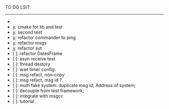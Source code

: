 TO DO LSIT:
***

- [x]: bii-code
- [x]: cmake for lib and test
- [x]: second test
- [x]: refactor commander to ping
- [x]: refactor msgs
- [x]: refactor sut
- [ ]: refactor DatesFrame
- [ ]: asyn receive test
- [ ]: thread destory
- [ ]: wait timer config
- [ ]: msg refact, non-copy
- [ ]: msg refact, msg id ?
- [ ]: multi fake system: duplicate msg id; Address of system;
- [ ]: decouple from test framework;
- [ ]: integrate with msgcc
- [ ]: tutorial

